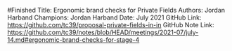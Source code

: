 #Finished
Title: Ergonomic brand checks for Private Fields
Authors: Jordan Harband
Champions: Jordan Harband
Date: July 2021
GitHub Link: https://github.com/tc39/proposal-private-fields-in-in
GitHub Note Link: https://github.com/tc39/notes/blob/HEAD/meetings/2021-07/july-14.md#ergonomic-brand-checks-for-stage-4
